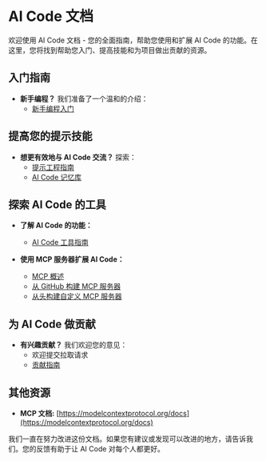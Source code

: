 # AI Code 文档

欢迎使用 AI Code 文档 - 您的全面指南，帮助您使用和扩展 AI Code 的功能。在这里，您将找到帮助您入门、提高技能和为项目做出贡献的资源。

## 入门指南

-   **新手编程？** 我们准备了一个温和的介绍：
    -   [新手编程入门](getting-started-new-coders/README.md)

## 提高您的提示技能

-   **想更有效地与 AI Code 交流？** 探索：
    -   [提示工程指南](prompting/README.md)
    -   [AI Code 记忆库](prompting/custom%20instructions%20library/cline-memory-bank.md)

## 探索 AI Code 的工具

-   **了解 AI Code 的功能：**

    -   [AI Code 工具指南](tools/cline-tools-guide.md)

-   **使用 MCP 服务器扩展 AI Code：**
    -   [MCP 概述](mcp/README.md)
    -   [从 GitHub 构建 MCP 服务器](mcp/mcp-server-from-github.md)
    -   [从头构建自定义 MCP 服务器](mcp/mcp-server-from-scratch.md)

## 为 AI Code 做贡献

-   **有兴趣贡献？** 我们欢迎您的意见：
    -   欢迎提交拉取请求
    -   [贡献指南](CONTRIBUTING.md)

## 其他资源

<!-- -   **AI Code GitHub 仓库:** [https://github.com/cline/cline](https://github.com/cline/cline) -->
-   **MCP 文档:** [https://modelcontextprotocol.org/docs](https://modelcontextprotocol.org/docs)

我们一直在努力改进这份文档。如果您有建议或发现可以改进的地方，请告诉我们。您的反馈有助于让 AI Code 对每个人都更好。
